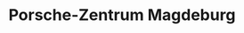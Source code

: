 ---
title: "Porsche-Zentrum Magdeburg"
url: /magdeburg/porsche-zentrum-magdeburg/
shop: Autohaus
---